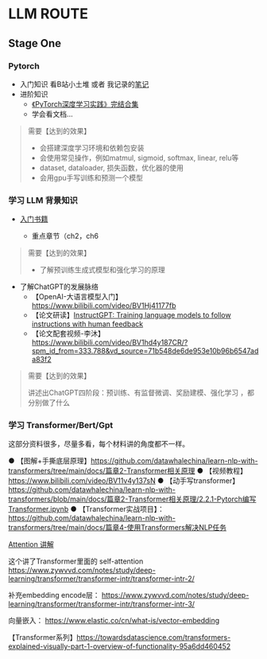 # LLM ROUTE

## Stage One

### Pytorch

- 入门知识
  看B站小土堆 或者 我记录的[笔记](https://chzarles.github.io/DeepLearning/Pytorch_tudui_intro)
- 进阶知识
  - [《PyTorch深度学习实践》完结合集](https://www.bilibili.com/video/BV1Y7411d7Ys/?spm_id_from=333.337.search-card.all.click&vd_source=27d3b33a76014ebb5a906ad40fa382de)
  - 学会看文档...

> 需要【达到的效果】
>
> - 会搭建深度学习环境和依赖包安装
> - 会使用常见操作，例如matmul, sigmoid, softmax, linear, relu等
> - dataset, dataloader, 损失函数，优化器的使用
> - 会用gpu手写训练和预测一个模型

### 学习 LLM 背景知识

- [入门书籍](https://intro-llm.github.io/chapter/LLM-TAP.pdf)

  - 重点章节（ch2，ch6

> 需要【达到的效果】
>
> - 了解预训练生成式模型和强化学习的原理

- 了解ChatGPT的发展脉络
  - 【OpenAI-大语言模型入门】https://www.bilibili.com/video/BV1Hj41177fb
  - 【论文研读】[InstructGPT: Training language models to follow instructions with human feedback](https://link.zhihu.com/?target=https://arxiv.org/pdf/2203.02155.pdf)
  - 【论文配套视频-李沐】https://www.bilibili.com/video/BV1hd4y187CR/?spm_id_from=333.788&vd_source=71b548de6de953e10b96b6547ada83f2

> 需要【达到的效果】
>
> 讲述出ChatGPT四阶段：预训练、有监督微调、奖励建模、强化学习 ，都分别做了什么

### 学习 Transformer/Bert/Gpt

这部分资料很多，尽量多看，每个材料讲的角度都不一样。

● 【图解+手撕底层原理】https://github.com/datawhalechina/learn-nlp-with-transformers/tree/main/docs/篇章2-Transformer相关原理
● 【视频教程】https://www.bilibili.com/video/BV11v4y137sN
● 【动手写transformer】https://github.com/datawhalechina/learn-nlp-with-transformers/blob/main/docs/篇章2-Transformer相关原理/2.2.1-Pytorch编写Transformer.ipynb
● 【Transformer实战项目】：https://github.com/datawhalechina/learn-nlp-with-transformers/tree/main/docs/篇章4-使用Transformers解决NLP任务

[Attention 讲解](https://www.zywvvd.com/notes/study/deep-learning/transformer/transformer-intr/transformer-intr-1/)

这个讲了Transformer里面的 self-attention
https://www.zywvvd.com/notes/study/deep-learning/transformer/transformer-intr/transformer-intr-2/

补充embedding encode层：
https://www.zywvvd.com/notes/study/deep-learning/transformer/transformer-intr/transformer-intr-3/


向量嵌入：
https://www.elastic.co/cn/what-is/vector-embedding

【Transformer系列】https://towardsdatascience.com/transformers-explained-visually-part-1-overview-of-functionality-95a6dd460452
